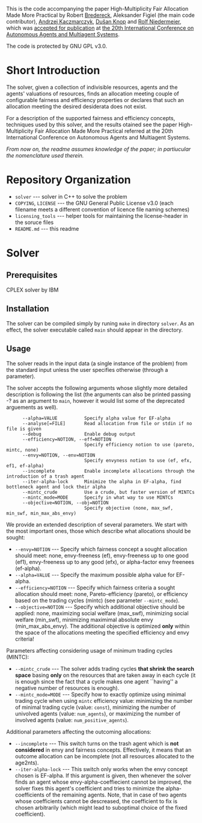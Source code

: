 This is the code accompanying the paper High-Multiplicity Fair
Allocation Made More Practical by Robert [Bredereck](https://robert.bredereck.info/), Aleksander Figiel (the main code contributor), [Andrzej Kaczmarczyk](https://www.user.tu-berlin.de/droores/), [Dušan Knop](https://fit.cvut.cz/cs/fakulta/lide/5176-rndr-dusan-knop-ph-d/publikace) and [Rolf Niedermeier](https://www.akt.tu-berlin.de/index.php?id=110570), which was [accepted for publication](https://aamas2021.soton.ac.uk/programme/accepted-papers/) at [the 20th
International Conference on Autonomous Agents and Multiagent Systems](https://aamas2021.soton.ac.uk/).

The code is protected by GNU GPL v3.0.

# Short Introduction

The solver, given a collection of indivisible resources, agents and the agents' valuations of resources, finds an allocation meeting couple of configurable fairness and efficiency properties or declares that such an allocation meeting the desired desiderata does not exist.

For a description of the supported fairness and efficiency concepts, techniques used by this solver, and the results otained see the paper High-Multiplicity Fair Allocation Made More Practical referred at the 20th International Conference on Autonomous Agents and Multiagent Systems.

*From now on, the readme assumes knowledge of the paper; in partiucular the nomenclature used therein.*


# Repository Organization

- `solver` --- solver in C++ to solve the problem
- `COPYING`, `LICENSE` --- the GNU General Public License v3.0 (each filename meets a different convention of licence file naming schemes)
- `licensing_tools` --- helper tools for maintaining the license-header in the soruce files
- `README.md` --- this readme


# Solver

## Prerequisites
CPLEX solver by IBM

## Installation
The solver can be compiled simply by runing `make` in directory `solver`. As an effect, the solver executable called `main` should appear in the directory.

## Usage

The solver reads in the input data (a single instance of the problem) from the standard input unless the user specifies otherwise (through a parameter).

The solver accepts the following arguments whose slightly more detailed description is following the list (the arguments can also be printed passing -? as an argument to `main`, however it would list some of the deprecated arguements as well).
```
      --alpha=VALUE          Specify alpha value for EF-alpha
      --analyse[=FILE]       Read allocation from file or stdin if no file is given
      --debug                Enable debug output
      --efficiency=NOTION, --eff=NOTION
                             Specify efficiency notion to use (pareto, mintc, none)
      --envy=NOTION, --env=NOTION
                             Specify envyness notion to use (ef, efx, ef1, ef-alpha)
      --incomplete           Enable incomplete allocations through the introduction of a trash agent
      --iter-alpha-lock      Minimize the alpha in EF-alpha, find bottleneck agent and lock their alpha
      --mintc_crude          Use a crude, but faster version of MINTCs
      --mintc_mode=MODE      Specify in what way to use MINTCs
      --objective=NOTION, --obj=NOTION
                             Specify objective (none, max_swf, min_swf, min_max_abs_envy)
```

We provide an extended description of several parameters. We start with the most important ones, those which describe what allocations should be sought:
- `--envy=NOTION` --- Specify which fairness concept a sought allocation should meet: none, envy-freeness (ef), envy-freeness up to one good (ef1), envy-freeness up to any good (efx), or alpha-factor envy freenees (ef-alpha).
- `--alpha=VALUE` --- Specify the maximum possible alpha value for EF-alpha.
- `--efficiency=NOTION` --- Specify which fairness criteria a sought allocation should meet: none, Pareto-efficiency (pareto), or efficiency based on the trading cycles (mintc) (see parameter `--mintc_mode`).
- `--objective=NOTION` --- Specify which additional objective should be applied: none, maximizing social welfare (max_swf), minimizing social welfare (min_swf), minimizing maximimal absolute envy (min_max_abs_envy). The additional objective is optimized **only** within the space of the allocations meeting the specified efficiency and envy criteria!

Parameters affecting considering usage of minimum trading cycles (MINTC):
- `--mintc_crude` --- The solver adds trading cycles **that shrink the search space** basing **only** on the resources that are taken away in each cycle (it is enough since the fact that a cycle makes one agent ``having'' a negative number of resources is enough).
- `--mintc_mode=MODE` --- Specify how to exactly optimize using minimal trading cycle when using `mintc` efficiency value: minimizing the number of minimal trading cycle (value: `const`), minimizing the number of univolved agents (value: `num_agents`), or maximizing the number of involved agents (value: `num_positive_agents`).

Additional parameters affecting the outcoming allocations:
- `--incomplete` --- This switch turns on the trash agent which is **not considered** in envy and fairness concepts. Effectively, it means that an outcome allocation can be incomplete (not all resources allocated to the age2nts).
- `--iter-alpha-lock` --- This switch only works when the envy concept chosen is EF-alpha. If this argument is given, then whenever the solver finds an agent whose envy-alpha-coeffiecient cannot be improved, the solver fixes this agent's coefficient and tries to minimize the alpha-coefficients of the remaining agents. Note, that in case of two agents whose coefficients cannot be descreased, the coefficient to fix is chosen arbitrarily (which might lead to suboptimal choice of the fixed coefficient).
